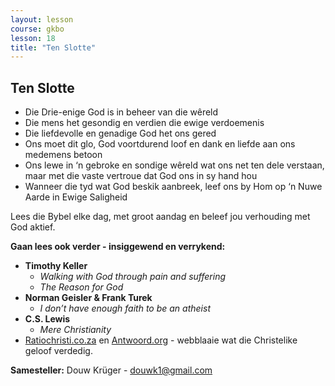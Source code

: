 ```yaml
---
layout: lesson
course: gkbo
lesson: 18
title: "Ten Slotte"
---
```


## Ten Slotte
- Die Drie-enige God is in beheer van die wêreld
- Die mens het gesondig en verdien die ewige verdoemenis
- Die liefdevolle en genadige God het ons gered
- Ons moet dit glo, God voortdurend loof en dank en liefde aan ons medemens betoon
- Ons lewe in ‘n gebroke en sondige wêreld wat ons net ten dele verstaan, maar met die vaste vertroue dat God ons in sy hand hou
- Wanneer die tyd wat God beskik aanbreek, leef ons by Hom op ‘n Nuwe Aarde in Ewige Saligheid

Lees die Bybel elke dag, met groot aandag en beleef jou verhouding met God aktief.

**Gaan lees ook verder - insiggewend en verrykend:**
- **Timothy Keller**
  - *Walking with God through pain and suffering*
  - *The Reason for God*
- **Norman Geisler & Frank Turek**
  - *I don’t have enough faith to be an atheist*
- **C.S. Lewis**
  - *Mere Christianity*
- [Ratiochristi.co.za](http://ratiochristi.co.za) en [Antwoord.org](http://antwoord.org) - webblaaie wat die Christelike geloof verdedig.

**Samesteller:** Douw Krüger - douwk1@gmail.com
